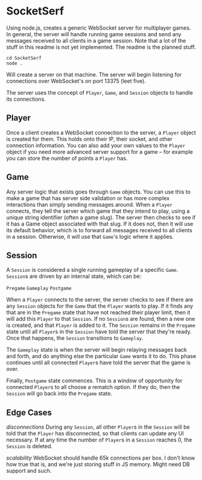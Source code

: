 SocketSerf
==========

Using node.js, creates a generic WebSocket server for multiplayer games. In general, the server will handle running game sessions and send any messages received to all clients in a game session. Note that a lot of the stuff in this readme is not yet implemented. The readme is the planned stuff.

    cd SocketSerf
    node .

Will create a server on that machine. The server will begin listening for connections over WebSocket's on port 13375 (leet five).

The server uses the concept of `Player`, `Game`, and `Session` objects to handle its connections.

Player
-----------
Once a client creates a WebSocket connection to the server, a `Player` object is created for them. This holds onto their IP, their socket, and other connection information. You can also add your own values to the `Player` object if you need more advanced server support for a game – for example you can store the number of points a `Player` has.

Game
-----------
Any server logic that exists goes through `Game` objects. You can use this to make a game that has server side validation or has more complex interactions than simply sending messages around. When a `Player` connects, they tell the server which game that they intend to play, using a unique string identifier (often a game slug). The server then checks to see if it has a Game object associated with that slug. If it does not, then it will use its default behavior, which is to forward all messages received to all clients in a session. Otherwise, it will use that `Game`'s logic where it applies.

Session
-----------
A `Session` is considered a single running gameplay of a specific `Game`.
`Session`s are driven by an internal state, which can be:

`Pregame`
`Gameplay`
`Postgame`

When a `Player` connects to the server, the server checks to see if there are any `Session` objects for the `Game` that the `Player` wants to play. If it finds any that are in the `Pregame` state that have not reached their player limit, then it will add this `Player` to that `Session`. If no `Session`s are found, then a new one is created, and that `Player` is added to it. The `Session` remains in the `Pregame` state until all `Player`s in the `Session` have told the server that they're ready. Once that happens, the `Session` transitions to `Gameplay`.

The `Gameplay` state is when the server will begin relaying messages back and forth, and do anything else the particular `Game` wants it to do. This phase continues until all connected `Player`s have told the server that the game is over.

Finally, `Postgame` state commences. This is a window of opportunity for connected `Player`s to all choose a rematch option. If they do, then the `Session` will go back into the `Pregame` state.

Edge Cases
-----------
*disconnections*
During any `Session`, all other `Player`s in the `Session` will be told that the `Player` has disconnected, so that clients can update any UI necessary. If at any time the number of `Player`s in a `Session` reaches 0, the `Session` is deleted.

*scalability*
WebSocket should handle 65k connections per box. I don't know how true that is, and we're just storing stuff in JS memory. Might need DB support and such.